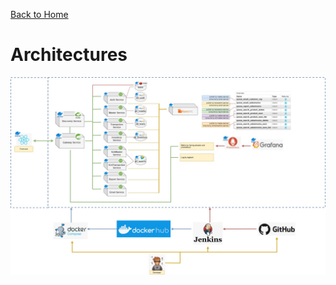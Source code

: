 [Back to Home](https://github.com/springboot-microservices-project/)

# Architectures




![alt text](https://github.com/springboot-microservices-project/.github/blob/main/profile/page/architectures/microservice-architecture-SMP.jpg?raw=true)
